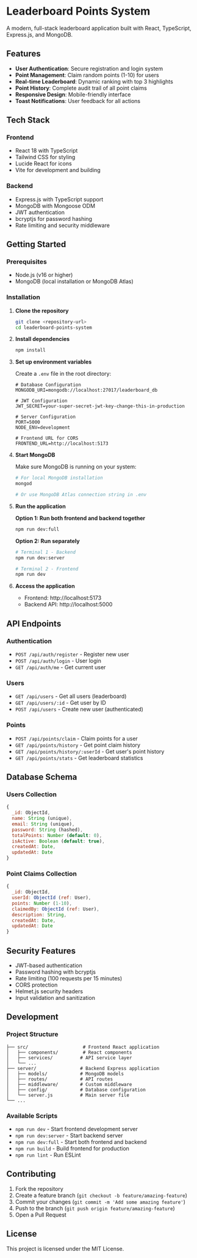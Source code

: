 # Leaderboard Points System

A modern, full-stack leaderboard application built with React, TypeScript, Express.js, and MongoDB.

## Features

- **User Authentication**: Secure registration and login system
- **Point Management**: Claim random points (1-10) for users
- **Real-time Leaderboard**: Dynamic ranking with top 3 highlights
- **Point History**: Complete audit trail of all point claims
- **Responsive Design**: Mobile-friendly interface
- **Toast Notifications**: User feedback for all actions

## Tech Stack

### Frontend
- React 18 with TypeScript
- Tailwind CSS for styling
- Lucide React for icons
- Vite for development and building

### Backend
- Express.js with TypeScript support
- MongoDB with Mongoose ODM
- JWT authentication
- bcryptjs for password hashing
- Rate limiting and security middleware

## Getting Started

### Prerequisites
- Node.js (v16 or higher)
- MongoDB (local installation or MongoDB Atlas)

### Installation

1. **Clone the repository**
   ```bash
   git clone <repository-url>
   cd leaderboard-points-system
   ```

2. **Install dependencies**
   ```bash
   npm install
   ```

3. **Set up environment variables**
   
   Create a `.env` file in the root directory:
   ```env
   # Database Configuration
   MONGODB_URI=mongodb://localhost:27017/leaderboard_db
   
   # JWT Configuration
   JWT_SECRET=your-super-secret-jwt-key-change-this-in-production
   
   # Server Configuration
   PORT=5000
   NODE_ENV=development
   
   # Frontend URL for CORS
   FRONTEND_URL=http://localhost:5173
   ```

4. **Start MongoDB**
   
   Make sure MongoDB is running on your system:
   ```bash
   # For local MongoDB installation
   mongod
   
   # Or use MongoDB Atlas connection string in .env
   ```

5. **Run the application**
   
   **Option 1: Run both frontend and backend together**
   ```bash
   npm run dev:full
   ```
   
   **Option 2: Run separately**
   ```bash
   # Terminal 1 - Backend
   npm run dev:server
   
   # Terminal 2 - Frontend
   npm run dev
   ```

6. **Access the application**
   - Frontend: http://localhost:5173
   - Backend API: http://localhost:5000

## API Endpoints

### Authentication
- `POST /api/auth/register` - Register new user
- `POST /api/auth/login` - User login
- `GET /api/auth/me` - Get current user

### Users
- `GET /api/users` - Get all users (leaderboard)
- `GET /api/users/:id` - Get user by ID
- `POST /api/users` - Create new user (authenticated)

### Points
- `POST /api/points/claim` - Claim points for a user
- `GET /api/points/history` - Get point claim history
- `GET /api/points/history/:userId` - Get user's point history
- `GET /api/points/stats` - Get leaderboard statistics

## Database Schema

### Users Collection
```javascript
{
  _id: ObjectId,
  name: String (unique),
  email: String (unique),
  password: String (hashed),
  totalPoints: Number (default: 0),
  isActive: Boolean (default: true),
  createdAt: Date,
  updatedAt: Date
}
```

### Point Claims Collection
```javascript
{
  _id: ObjectId,
  userId: ObjectId (ref: User),
  points: Number (1-10),
  claimedBy: ObjectId (ref: User),
  description: String,
  createdAt: Date,
  updatedAt: Date
}
```

## Security Features

- JWT-based authentication
- Password hashing with bcryptjs
- Rate limiting (100 requests per 15 minutes)
- CORS protection
- Helmet.js security headers
- Input validation and sanitization

## Development

### Project Structure
```
├── src/                    # Frontend React application
│   ├── components/         # React components
│   ├── services/          # API service layer
│   └── ...
├── server/                # Backend Express application
│   ├── models/            # MongoDB models
│   ├── routes/            # API routes
│   ├── middleware/        # Custom middleware
│   ├── config/            # Database configuration
│   └── server.js          # Main server file
└── ...
```

### Available Scripts

- `npm run dev` - Start frontend development server
- `npm run dev:server` - Start backend server
- `npm run dev:full` - Start both frontend and backend
- `npm run build` - Build frontend for production
- `npm run lint` - Run ESLint

## Contributing

1. Fork the repository
2. Create a feature branch (`git checkout -b feature/amazing-feature`)
3. Commit your changes (`git commit -m 'Add some amazing feature'`)
4. Push to the branch (`git push origin feature/amazing-feature`)
5. Open a Pull Request

## License

This project is licensed under the MIT License.